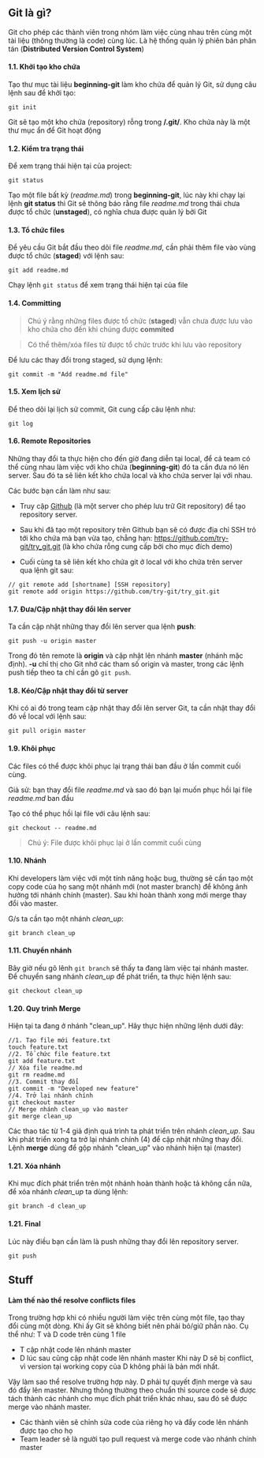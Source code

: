 ## Git là gì?

Git cho phép các thành viên trong nhóm làm việc cùng nhau trên cùng một tài liệu (thông thường là code) cùng lúc. Là hệ thống quản lý phiên bản phân tán (**Distributed Version Control System**)

#### 1.1. Khởi tạo kho chứa

Tạo thư mục tài liệu **beginning-git** làm kho chứa để quản lý Git, sử dụng câu lệnh sau để khởi tạo:
```
git init
```

Git sẽ tạo một kho chứa (repository) rỗng trong **/.git/**. Kho chứa này là một thư mục ẩn để Git hoạt động

#### 1.2. Kiểm tra trạng thái

Để xem trạng thái hiện tại của project:
```
git status
```

Tạo một file bất kỳ (*readme.md*) trong **beginning-git**, lúc này khi chạy lại lệnh **git status** thì Git sẽ thông báo rằng file *readme.md* trong thái chưa được tổ chức (**unstaged**), có nghĩa chưa được quản lý bởi Git

#### 1.3. Tổ chức files

Để yêu cầu Git bắt đầu theo dõi file *readme.md*, cần phải thêm file vào vùng được tổ chức (**staged**) với lệnh sau:
```
git add readme.md
```

Chạy lệnh ```git status``` để xem trạng thái hiện tại của file

#### 1.4. Committing

> Chú ý rằng những files được tổ chức (**staged**) vẫn chưa được lưu vào kho chứa cho đến khi chúng được **commited**

> Có thể thêm/xóa files từ được tổ chức trước khi lưu vào repository

Để lưu các thay đổi trong staged, sử dụng lệnh:
```
git commit -m "Add readme.md file"
```
#### 1.5. Xem lịch sử

Để theo dõi lại lịch sử commit, Git cung cấp câu lệnh như:
```
git log
```
#### 1.6. Remote Repositories

Những thay đổi ta thực hiện cho đến giờ đang diễn tại local, để cả team có thể cùng nhau làm việc với kho chứa (**beginning-git**) đó ta cần đưa nó  lên server. Sau đó ta sẽ liên kết kho chứa local và kho chứa server lại với nhau. 

Các bước bạn cần làm như sau:

- Truy cập [Github](https://github.com) (là một server cho phép lưu trữ Git repository) để tạo repository server. 

- Sau khi đã tạo một repository trên Github bạn sẽ có được địa chỉ SSH trỏ tới kho chứa mà bạn vừa tạo, chẳng hạn: https://github.com/try-git/try_git.git (là kho chứa rỗng cung cấp bởi cho mục đích demo)

- Cuối cùng ta sẽ liên kết kho chứa git ở local với kho chứa trên server qua lệnh git sau:

```
// git remote add [shortname] [SSH repository]
git remote add origin https://github.com/try-git/try_git.git
```
#### 1.7. Đưa/Cập nhật thay đổi lên server

Ta cần cập nhật những thay đổi lên server qua lệnh **push**:

```
git push -u origin master
```
Trong đó tên remote là **origin** và cập nhật lên nhánh **master** (nhánh mặc định). **-u** chỉ thị cho Git nhớ các tham số origin và master, trong các lệnh push tiếp theo ta chỉ cần gõ ```git push```.

#### 1.8. Kéo/Cập nhật thay đổi từ server

Khi có ai đó trong team cập nhật thay đổi lên server Git, ta cần nhật thay đổi đó về local với lệnh sau:

```
git pull origin master
```
#### 1.9. Khôi phục

Các files có thể được khôi phục lại trạng thái ban đầu ở lần commit cuối cùng.

Giả sử: bạn thay đổi file *readme.md* và sao đó bạn lại muốn phục hồi lại file *readme.md* ban đầu

Tạo có thể phục hồi lại file với câu lệnh sau:
```
git checkout -- readme.md
```
> Chú ý: File được khôi phục lại ở lần commit cuối cùng

#### 1.10. Nhánh

Khi developers làm việc với một tính năng hoặc bug, thường sẽ cần tạo một copy code của họ sang một nhánh mới (not master branch) để không ảnh hưởng tới nhánh chính (master). Sau khi hoàn thành xong mới merge thay đổi vào master.

G/s ta cần tạo một nhánh *clean_up*:
```
git branch clean_up
```
#### 1.11. Chuyển nhánh

Bây giờ nếu gõ lênh ```git branch``` sẽ thấy ta đang làm việc tại nhánh master. Để chuyển sang nhánh *clean_up* để phát triển, ta thực hiện lệnh sau:
```
git checkout clean_up
```
#### 1.20. Quy trình Merge

Hiện tại ta đang ở nhánh "clean_up". Hãy thực hiện những lệnh dưới đây:

```
//1. Tạo file mới feature.txt
touch feature.txt
//2. Tổ chức file feature.txt
git add feature.txt
// Xóa file readme.md
git rm readme.md
//3. Commit thay đổi
git commit -m "Developed new feature"
//4. Trở lại nhánh chính
git checkout master
// Merge nhánh clean_up vào master
git merge clean_up
```
Các thao tác từ 1-4 giả định quá trình ta phát triển trên nhánh *clean_up*. Sau khi phát triển xong ta trở lại nhánh chính (4) để cập nhật những thay đổi. Lệnh **merge** dùng để gộp nhánh "clean_up" vào nhánh hiện tại (master)

#### 1.21. Xóa nhánh

Khi mục đích phát triển trên một nhánh hoàn thành hoặc tả không cần nữa, để xóa nhánh *clean_up* ta dùng lệnh:
```
git branch -d clean_up
```

#### 1.21. Final

Lúc này điều bạn cần làm là push những thay đổi lên repository server.

```
git push
```
## Stuff

#### Làm thế nào thể resolve conflicts files

Trong trường hợp khi có nhiều người làm việc trên cùng một file, tạo thay đổi cùng một dòng. Khi ấy Git sẽ không biết nên phải bỏ/giữ phần nào. Cụ thể như:
T và D code trên cùng 1 file
- T cập nhật code lên nhánh master
- D lúc sau cũng cập nhật code lên nhánh master
Khi này D sẽ bị conflict, vì version tại working copy của D không phải là bản mới nhất. 

Vậy làm sao thể resolve trường hợp này. 
D phải tự quyết định merge và sau đó đẩy lên master. Nhưng thông thường theo chuẩn thì source code sẽ được tách thành các nhánh cho mục đích phát triển khác nhau, sau đó sẽ được merge vào nhánh master.

- Các thành viên sẽ chỉnh sửa code của riêng họ và đẩy code lên nhánh được tạo cho họ
- Team leader sẽ là người tạo pull request và merge code vào nhánh chính master











